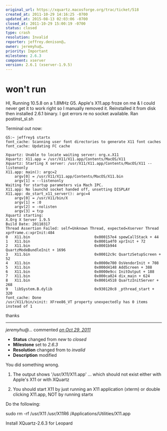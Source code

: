 ```yaml
---
original_url: https://xquartz.macosforge.org/trac/ticket/518
created_at: 2011-10-29 14:16:25 -0700
updated_at: 2015-08-13 02:03:06 -0700
closed_at: 2011-10-29 15:00:19 -0700
status: closed
type: crash
resolution: Invalid
reporter: jeffrey.denison@…
owner: jeremyhu@…
priority: Important
milestone: 2.6.3
component: xserver
version: 2.6.1 (xserver-1.9.5)
---
```


won't run
=========


HI,
Running 10.5.8 on a 1.8MHz G5.
Apple's X11.app froze on me & I could never get it to work right so I manually removed it. Reinstalled it from disk then installed 2.6.1 binary. I got errors re no socket available. Ran postinst\_sl.sh

Terminal out now:

    G5:~ jeffrey$ startx
    font_cache: Scanning user font directories to generate X11 font caches
    font_cache: Updating FC cache

    Xquartz: Unable to locate waiting server: org.x.X11
    Xquartz: X11.app = /usr/X11/X11.app/Contents/MacOS/X11
    Xquartz: Starting X server: /usr/X11/X11.app/Contents/MacOS/X11 --listenonly
    X11.app: main(): argc=2
        argv[0] = /usr/X11/X11.app/Contents/MacOS/X11.bin
        argv[1] = --listenonly
    Waiting for startup parameters via Mach IPC.
    X11.app: No launchd socket handed off, unsetting DISPLAY
    X11.app: do_start_x11_server(): argc=4
        argv[0] = /usr/X11/bin/X
        argv[1] = :0
        argv[2] = -nolisten
        argv[3] = tcp
    Xquartz starting:
    X.Org X Server 1.9.5
    Build Date: 20110317
    Thread Assertion Failed: self=Unknown Thread, expected=Xserver Thread
    xprFrame.c:xprInit:484
    0   X11.bin                             0x000157e4 spewCallStack + 44
    1   X11.bin                             0x0001a4f0 xprInit + 72
    2   X11.bin                             0x0001b944 QuartzModeBundleInit + 1696
    3   X11.bin                             0x00012c9c QuartzSetupScreen + 52
    4   X11.bin                             0x0000e700 OsVendorInit + 708
    5   X11.bin                             0x000d4148 AddScreen + 388
    6   X11.bin                             0x0000e9cc InitOutput + 188
    7   X11.bin                             0x000ca024 dix_main + 624
    8   X11.bin                             0x00014518 QuartzInitServer + 268
    9   libSystem.B.dylib                   0x930120c8 _pthread_start + 320
    font_cache: Done
    /usr/X11/bin/xinit: XFree86_VT property unexpectedly has 0 items instead of 1

thanks



---

*jeremyhu@…* commented *[on Oct 29, 2011](https://xquartz.macosforge.org/trac/ticket/518#comment:1 "October 29, 2011 at 3:00 PM PDT")*

-   **Status** changed from *new* to *closed*
-   **Milestone** set to *2.6.3*
-   **Resolution** changed from to *invalid*
-   **Description** modified

You did something wrong.

1) The output shows '/usr/X11/X11.app' ... which should not exist either with Apple's X11 or with XQuartz

2) You should start X11 by just running an X11 application (xterm) or double clicking X11.app, NOT by running startx

Do the following:

sudo rm -rf /usr/X11 /usr/X11R6 /Applications/Utilities/X11.app

Install XQuartz-2.6.3 for Leopard




